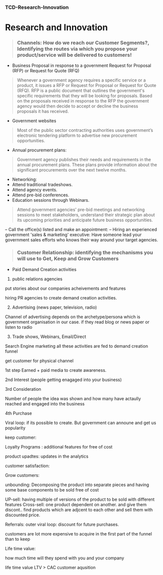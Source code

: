 ### TCD-Research-Innovation

# Research and Innovation

> ### Channels: How do we reach our Customer Segments?, Identifying the routes via which you propose your product/service will be delivered to customers!

- Business Proposal in response to a government  Request for Proposal (RFP) or Request for Quote (RFQ)
> Whenever a government agency requires a specific service or a product, it issues a RFP or Request for Proposal or Request for Quote (RFQ). RFP is a public document that outlines the government's specific requirements that they will be looking for proposals. Based on the proposals received in response to the RFP the government agency would then decide to accept or decline the business proposals it has received. 

- Government websites
> Most of the public sector contracting authorities uses government’s electronic tendering platform to advertise new procurement opportunities.

- Annual procurement plans:
>  Government agency publishes their needs and requirements in the annual procurement plans. These plans provide information about the significant procurements over the next twelve months.

- Networking:
- Attend traditional tradeshows.
- Attend agency events.
- Attend pre-bid conferences.
- Education sessions through Webinars.
> Attend government agencies' pre-bid meetings and networking sessions to meet stakeholders, understand their strategic plan about its upcoming priorities and anticipate future business opportunities.


– Call the office(s) listed and make an appointment:
– Hiring an experienced government 'sales & marketing' executive: Have someone lead your government sales efforts who knows their way around your target agencies.




> ### Customer Relationship: identifying the mechanisms you will use to Get, Keep and Grow Customers

- Paid Demand Creation activities
1. public relations agencies 


put stories about our companies acheivements and features

hiring PR agencies to create demand creation activities.

2. Advertising
(news paper, television, radio)

Channel of advertising depends on the archetype/persona which is government organisation in our case.
if they read blog or news paper or listen to radio

3. Trade shows, Webinars, Email/Direct

Search Engine marketing
all these activities are fed to demand creation funnel

get customer for physical channel

1st step Earned + paid media to create awareness. 

2nd Interest (people getting enagaged into your business)

3rd Consideration

Number of people the idea was shown and how many have actaully reached and engaged into the business

4th Purchase 


Viral loop: if its possible to create. But government can announe and get us popularity

keep customer:

Loyalty Programs : additional features for free of cost

product upadtes: updates in the analytics 

customer satisfaction:

Grow customers:

unbounding: Decomposing the product into separate pieces and having some base components to be sold free of cost

UP-sell: having multiple of versions of the product to be sold with different features
Cross-sell: one product dependent on another. and give them discont.. find products which are adjcent to each other and sell them with discounted price.

Referrals: outer viral loop: discount for future purchases.

customers are lot more expensive to acquire in the first part of the funnel than to keep

Life time value:

how much time will they spend with you and your company 

life time value LTV > CAC customer aqusition 
